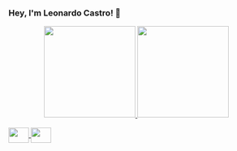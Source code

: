 ### Hey, I'm Leonardo Castro! 👋


<div align="center">
  <a href="https://github.com/hugosimoess">
  <img height="180em" src="https://github-readme-stats.vercel.app/api?username=leleocastro&show_icons=true&theme=dark&include_all_commits=true&count_private=true"/>
  <img height="180em" src="https://github-readme-stats.vercel.app/api/top-langs/?username=leleocastro&layout=compact&langs_count=7&theme=dark"/>
</div>
  
  
<div style="display: inline_block"><br>
  <img align="center" height="30" width="40" src="https://cdn.jsdelivr.net/gh/devicons/devicon/icons/flutter/flutter-plain.svg">
  <img align="center" height="30" width="40" src="https://cdn.jsdelivr.net/gh/devicons/devicon/icons/dart/dart-original.svg">
</div>
 

